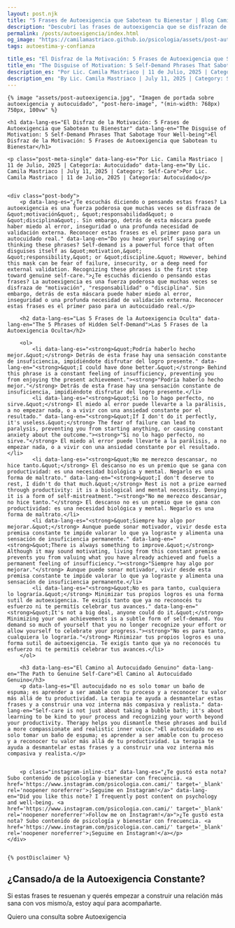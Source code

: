 ```yaml
---
layout: post.njk
title: "5 Frases de Autoexigencia que Sabotean tu Bienestar | Blog Camila Mastriaco"
description: "Descubrí las frases de autoexigencia que se disfrazan de motivación. Aprendé a reconocer el miedo al error y a priorizar el autocuidado y el descanso."
permalink: /posts/autoexigencia/index.html
og_image: "https://camilamastriaco.github.io/psicologia/assets/post-autoexigencia.jpg"
tags: autoestima-y-confianza

title_es: "El Disfraz de la Motivación: 5 Frases de Autoexigencia que Sabotean tu Bienestar"
title_en: "The Disguise of Motivation: 5 Self-Demand Phrases That Sabotage Your Well-being"
description_es: "Por Lic. Camila Mastriaco | 11 de Julio, 2025 | Categoría: Autocuidado"
description_en: "By Lic. Camila Mastriaco | July 11, 2025 | Category: Self-Care"
---
```




    
    {% image "assets/post-autoexigencia.jpg", "Imagen de portada sobre autoexigencia y autocuidado", "post-hero-image", "(min-width: 768px) 750px, 100vw" %}
    
    <h1 data-lang-es="El Disfraz de la Motivación: 5 Frases de Autoexigencia que Sabotean tu Bienestar" data-lang-en="The Disguise of Motivation: 5 Self-Demand Phrases That Sabotage Your Well-being">El Disfraz de la Motivación: 5 Frases de Autoexigencia que Sabotean tu Bienestar</h1>
<div id="share-buttons-container"></div>

    <p class="post-meta-single" data-lang-es="Por Lic. Camila Mastriaco | 11 de Julio, 2025 | Categoría: Autocuidado" data-lang-en="By Lic. Camila Mastriaco | July 11, 2025 | Category: Self-Care">Por Lic. Camila Mastriaco | 11 de Julio, 2025 | Categoría: Autocuidado</p>
    
    
    <div class="post-body">
        <p data-lang-es="¿Te escuchás diciendo o pensando estas frases? La autoexigencia es una fuerza poderosa que muchas veces se disfraza de &quot;motivación&quot;, &quot;responsabilidad&quot; o &quot;disciplina&quot;. Sin embargo, detrás de esta máscara puede haber miedo al error, inseguridad o una profunda necesidad de validación externa. Reconocer estas frases es el primer paso para un autocuidado real." data-lang-en="Do you hear yourself saying or thinking these phrases? Self-demand is a powerful force that often disguises itself as &quot;motivation,&quot; &quot;responsibility,&quot; or &quot;discipline.&quot; However, behind this mask can be fear of failure, insecurity, or a deep need for external validation. Recognizing these phrases is the first step toward genuine self-care.">¿Te escuchás diciendo o pensando estas frases? La autoexigencia es una fuerza poderosa que muchas veces se disfraza de "motivación", "responsabilidad" o "disciplina". Sin embargo, detrás de esta máscara puede haber miedo al error, inseguridad o una profunda necesidad de validación externa. Reconocer estas frases es el primer paso para un autocuidado real.</p>

        <h2 data-lang-es="Las 5 Frases de la Autoexigencia Oculta" data-lang-en="The 5 Phrases of Hidden Self-Demand">Las 5 Frases de la Autoexigencia Oculta</h2>
        
        <ol>
            <li data-lang-es="<strong>&quot;Podría haberlo hecho mejor.&quot;</strong> Detrás de esta frase hay una sensación constante de insuficiencia, impidiéndote disfrutar del logro presente." data-lang-en="<strong>&quot;I could have done better.&quot;</strong> Behind this phrase is a constant feeling of insufficiency, preventing you from enjoying the present achievement."><strong>"Podría haberlo hecho mejor."</strong> Detrás de esta frase hay una sensación constante de insuficiencia, impidiéndote disfrutar del logro presente.</li>
            <li data-lang-es="<strong>&quot;Si no lo hago perfecto, no sirve.&quot;</strong> El miedo al error puede llevarte a la parálisis, a no empezar nada, o a vivir con una ansiedad constante por el resultado." data-lang-en="<strong>&quot;If I don't do it perfectly, it's useless.&quot;</strong> The fear of failure can lead to paralysis, preventing you from starting anything, or causing constant anxiety about the outcome."><strong>"Si no lo hago perfecto, no sirve."</strong> El miedo al error puede llevarte a la parálisis, a no empezar nada, o a vivir con una ansiedad constante por el resultado.</li>
            <li data-lang-es="<strong>&quot;No me merezco descansar, no hice tanto.&quot;</strong> El descanso no es un premio que se gana con productividad: es una necesidad biológica y mental. Negarlo es una forma de maltrato." data-lang-en="<strong>&quot;I don't deserve to rest, I didn't do that much.&quot;</strong> Rest is not a prize earned through productivity: it is a biological and mental necessity. Denying it is a form of self-mistreatment."><strong>"No me merezco descansar, no hice tanto."</strong> El descanso no es un premio que se gana con productividad: es una necesidad biológica y mental. Negarlo es una forma de maltrato.</li>
            <li data-lang-es="<strong>&quot;Siempre hay algo por mejorar.&quot;</strong> Aunque puede sonar motivador, vivir desde esta premisa constante te impide valorar lo que ya lograste y alimenta una sensación de insuficiencia permanente." data-lang-en="<strong>&quot;There is always something to improve.&quot;</strong> Although it may sound motivating, living from this constant premise prevents you from valuing what you have already achieved and fuels a permanent feeling of insufficiency."><strong>"Siempre hay algo por mejorar."</strong> Aunque puede sonar motivador, vivir desde esta premisa constante te impide valorar lo que ya lograste y alimenta una sensación de insuficiencia permanente.</li>
            <li data-lang-es="<strong>&quot;No es para tanto, cualquiera lo lograría.&quot;</strong> Minimizar tus propios logros es una forma sutil de autoexigencia. Te exigís tanto que ya no reconocés tu esfuerzo ni te permitís celebrar tus avances." data-lang-en="<strong>&quot;It's not a big deal, anyone could do it.&quot;</strong> Minimizing your own achievements is a subtle form of self-demand. You demand so much of yourself that you no longer recognize your effort or allow yourself to celebrate your progress."><strong>"No es para tanto, cualquiera lo lograría."</strong> Minimizar tus propios logros es una forma sutil de autoexigencia. Te exigís tanto que ya no reconocés tu esfuerzo ni te permitís celebrar tus avances.</li>
        </ol>

        <h3 data-lang-es="El Camino al Autocuidado Genuino" data-lang-en="The Path to Genuine Self-Care">El Camino al Autocuidado Genuino</h3>
        <p data-lang-es="El autocuidado no es solo tomar un baño de espuma; es aprender a ser amable con tu proceso y a reconocer tu valor más allá de tu productividad. La terapia te ayuda a desmantelar estas frases y a construir una voz interna más compasiva y realista." data-lang-en="Self-care is not just about taking a bubble bath; it's about learning to be kind to your process and recognizing your worth beyond your productivity. Therapy helps you dismantle these phrases and build a more compassionate and realistic inner voice.">El autocuidado no es solo tomar un baño de espuma; es aprender a ser amable con tu proceso y a reconocer tu valor más allá de tu productividad. La terapia te ayuda a desmantelar estas frases y a construir una voz interna más compasiva y realista.</p>
        
        
        <p class="instagram-inline-cta" data-lang-es="¿Te gustó esta nota? Subo contenido de psicología y bienestar con frecuencia. <a href='https://www.instagram.com/psicologia.con.cami/' target='_blank' rel='noopener noreferrer'>¡Seguime en Instagram!</a>" data-lang-en="Did you like this note? I frequently post content on psychology and well-being. <a href='https://www.instagram.com/psicologia.con.cami/' target='_blank' rel='noopener noreferrer'>Follow me on Instagram!</a>">¿Te gustó esta nota? Subo contenido de psicología y bienestar con frecuencia. <a href='https://www.instagram.com/psicologia.con.cami/' target='_blank' rel='noopener noreferrer'>¡Seguime en Instagram!</a></p>
    </div>
    
    
    {% postDisclaimer %}

<section id="cta-post" class="no-padding-bottom" class="animate-on-scroll">
        <h2 data-lang-es="¿Cansado/a de la Autoexigencia Constante?" data-lang-en="Tired of Constant Self-Demand?">¿Cansado/a de la Autoexigencia Constante?</h2>
        <p data-lang-es="Si estas frases te resuenan y querés empezar a construir una relación más sana con vos mismo/a, estoy aquí para acompañarte." data-lang-en="If these phrases resonate with you and you want to start building a healthier relationship with yourself, I'm here to support you.">Si estas frases te resuenan y querés empezar a construir una relación más sana con vos mismo/a, estoy aquí para acompañarte.</p>
        <a 
            class="btn whatsapp-trigger" 
            data-location="post_autoexigencia_cta" 
            target="_blank" 
            rel="noopener noreferrer" 
            data-lang-es="Quiero una consulta sobre Autoexigencia" 
            data-lang-en="I want a consultation about Self-Demand" 
            data-whatsapp-es="Hola Camila, leí tu nota sobre Autoexigencia y quisiera consultarte sobre las sesiones." 
            data-whatsapp-en="Hi Camila, I read your note about Self-Demand and would like to ask about the sessions." 
        >Quiero una consulta sobre Autoexigencia</a>
    </section>


